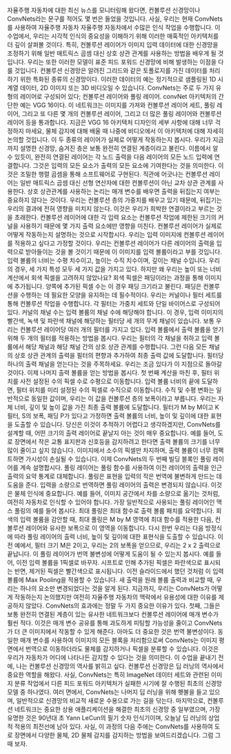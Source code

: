 자율주행 자동차에 대한 최신 뉴스를 모니터링해 왔다면, 컨볼루션 신경망이나 ConvNets라는 문구를 적어도 몇 번은 들었을 것입니다. 사실, 우리는 현재 ConvNets를 사용하여 자율주행 자동차 자율주행 자동차에서 수많은 인식 작업을 수행합니다. 이 수업에서, 우리는 시각적 인식의 중요성을 이해하기 위해 이러한 매혹적인 아키텍처를 더 깊이 살펴볼 것이다. 특히, 컨볼루션 레이어가 이미지 입력 데이터에 대한 신경망을 조정하기 위해 일반 매트릭스 곱셈 대신 상호 상관 관계를 사용하는 방법을 배우게 될 것입니다. 우리는 또한 이러한 모델이 표준 피드 포워드 신경망에 비해 발생하는 이점을 다룰 것입니다. 컨볼루션 신경망은 알려진 그리드와 같은 토폴로지를 가진 데이터를 처리하기 위한 특화된 종류의 신경망이다. 이러한 데이터의 예는 정기적으로 샘플링된 1D 시계열 데이터, 2D 이미지 또는 3D 비디오일 수 있습니다. ConvNets는 주로 두 가지 유형의 레이어로 구성되어 있다; 컨볼루션 레이어와 풀링 레이어. convNet 아키텍처의 간단한 예는 VGG 16이다. 이 네트워크는 이미지를 가져와 컨볼루션 레이어 세트, 풀링 레이어, 그리고 또 다른 몇 개의 컨볼루션 레이어, 그리고 더 많은 풀링 레이어와 컨볼루션 레이어 등을 통과합니다. 지금은 VGG 16 아키텍처 디자인의 세부 사항에 대해 너무 걱정하지 마세요, 물체 감지에 대해 배울 때 나중에 비디오에서 이 아키텍처에 대해 자세히 논의할 것입니다. 이 두 종류의 레이어가 실제로 어떻게 작동하는지 봅시다. 우리가 지금까지 설명한 신경망, 숨겨진 층은 보통 완전히 연결된 계층이라고 불린다. 이름에서 알 수 있듯이, 완전히 연결된 레이어는 각 노드 출력을 다음 레이어의 모든 노드 입력에 연결합니다. 그것은 입력의 모든 요소가 출력의 모든 요소에 기여한다는 것을 의미한다. 이것은 조밀한 행렬 곱셈을 통해 소프트웨어로 구현된다. 직관에 어긋나는 컨볼루션 레이어는 일반 매트릭스 곱셈 대신 선형 연산자에 대한 컨볼루션이 아닌 교차 상관 관계를 사용한다. 상호 상관관계를 사용하는 논리는 매개 변수를 배우면 출력을 뒤집는지 여부는 중요하지 않다는 것이다. 우리는 컨볼루션 층의 가중치를 배우고 있기 때문에, 뒤집기는 우리의 결과에 전혀 영향을 미치지 않는다. 이것은 우리가 희박한 연결이라고 부르는 것을 초래한다. 컨볼루션 레이어에 대한 각 입력 요소는 컨볼루션 작업에 제한된 크기의 커널을 사용하기 때문에 몇 가지 출력 요소에만 영향을 미친다. 컨볼루션 레이어가 실제로 어떻게 작동하는지 설명하는 것으로 시작합시다. 우리는 입력 이미지에 컨볼루션 레이어를 적용하고 싶다고 가정할 것이다. 우리는 컨볼루션 레이어가 다른 레이어의 출력을 입력으로 받아들이는 것을 볼 것이기 때문에 이 이미지를 입력 볼륨이라고 부를 것입니다. 입력 볼륨의 너비는 수평 치수이고, 높이는 수직 치수이며, 깊이는 채널 수입니다. 우리의 경우, 세 가지 특성 모두 세 가지 값을 가지고 있다. 하지만 왜 우리는 높이 또는 너비 계산에서 회색 픽셀을 고려하지 않았나요? 회색 픽셀은 패딩이라는 과정을 통해 이미지에 추가됩니다. 양쪽에 추가된 픽셀 수는 이 경우 패딩 크기라고 불린다. 패딩은 컨볼루션을 수행하는 데 필요한 모양을 유지하는 데 필수적이다. 우리는 커널이나 필터 세트를 통해 컨볼루션 작업을 수행합니다. 각 필터는 가중치 세트와 단일 바이어스로 구성되어 있다. 커널의 채널 수는 입력 볼륨의 채널 수에 해당해야 합니다. 이 경우, 입력 이미지의 빨간색, 녹색 및 파란색 채널에 해당하는 필터당 세 개의 무게 채널이 있습니다. 보통 우리는 컨볼루션 레이어당 여러 개의 필터를 가지고 있다. 입력 볼륨에서 출력 볼륨을 얻기 위해 두 개의 필터를 적용하는 방법을 봅시다. 우리는 필터의 각 채널을 취하고 입력 볼륨에서 해당 채널과 해당 채널 간의 상호 상관 관계를 수행합니다. 그런 다음 모든 채널의 상호 상관 관계의 출력을 필터의 편향과 추가하여 최종 출력 값에 도달합니다. 필터당 하나의 출력 채널을 얻는다는 것을 주목하세요. 우리는 조금 있다가 이 지점으로 돌아갈 것이다. 이제 나머지 출력 볼륨을 얻는 방법을 봅시다. 첫 번째 계산을 마친 후, 필터 위치를 사전 설정된 수의 픽셀 수로 수평으로 이동합니다. 입력 볼륨 너비의 끝에 도달하면, 필터 위치를 미리 설정된 수의 픽셀로 수직으로 이동합니다. 수직 및 수평 변화는 일반적으로 동일한 값이며, 우리는 이 값을 컨볼루션 층의 보폭이라고 부릅니다. 우리는 자체 너비, 깊이 및 높이 값을 가진 최종 출력 볼륨에 도달합니다. 필터가 M by M이고 K 필터, S의 보폭, 패딩 P가 있다고 가정하면 출력 볼륨의 너비, 높이 및 깊이에 대한 표현을 도출할 수 있습니다. 당신은 이것이 추적하기 어렵다고 생각하겠지만, ConvNets를 설계할 때, 어떤 크기의 출력 레이어로 끝날지 아는 것이 매우 중요합니다. 예를 들어, 도로 장면에서 작은 교통 표지판과 신호등을 감지하려고 한다면 출력 볼륨의 크기를 너무 많이 줄이고 싶지 않습니다. 이미지에서 소수의 픽셀만 차지하며, 출력 볼륨이 너무 컴팩트하면 가시성이 손실될 수 있습니다. 이제 ConvNets의 두 번째 빌딩 블록인 풀링 레이어를 계속 설명합시다. 풀링 레이어는 풀링 함수를 사용하여 이전 레이어의 출력을 인근 출력의 요약 통계로 대체합니다. 풀링은 표현을 입력의 작은 번역에 불변하게 만드는 데 도움을 준다. 입력을 소량으로 번역하면 풀링 레이어의 출력은 변경되지 않습니다. 이것은 물체 인식에 중요합니다. 예를 들어, 이미지 공간에서 차를 소량으로 옮기는 것처럼, 여전히 자동차로 인식할 수 있어야 합니다. 가장 일반적으로 사용되는 풀링 레이어인 맥스 풀링의 예를 들어 봅시다. 최대 풀링은 최대 함수로 출력 볼륨 패치를 요약합니다. 회색의 입력 볼륨을 감안할 때, 최대 풀링은 M by M 영역에 최대 함수를 적용한 다음, 컨볼루션 레이어와 유사한 보폭으로 이 영역을 이동합니다. 다시 한번 우리는 다음 방정식에 따라 풀링 레이어의 출력 너비, 높이 및 깊이에 대한 표현식을 도출할 수 있습니다. 이전 예에서, 필터 크기 M은 2이고, 우리는 2의 보폭을 얻으므로, 우리는 2 x 2 출력으로 끝납니다. 이 풀링 레이어가 번역 불변성에 어떻게 도움이 될 수 있는지 봅시다. 예를 들어, 이전 입력 볼륨을 1픽셀로 바꾸자. 시프트로 인해 추가된 픽셀은 파란색으로 표시되는 반면, 제거된 픽셀은 빨간색으로 표시됩니다. 이전 슬라이드에서 했던 것처럼 이 입력 볼륨에 Max Pooling을 적용할 수 있습니다. 새 출력을 원래 볼륨 출력과 비교할 때, 우리는 하나의 요소만 변경되었다는 것을 알게 된다. 지금까지, 우리는 ConvNets가 어떻게 작동하는지 논의했지만 여전히 자율주행 자동차의 맥락에서 유용성에 대한 이유를 제공하지 않았다. ConvNets의 효과에는 정말 두 가지 중요한 이유가 있다. 첫째, 그들은 보통 완전히 연결된 계층이 있는 유사한 네트워크보다 컨볼루션 레이어에 매개 변수가 훨씬 적다. 이것은 매개 변수 공유를 통해 과도하게 피팅할 가능성을 줄이고 ConvNets가 더 큰 이미지에서 작동할 수 있게 해준다. 아마도 더 중요한 것은 번역 불변성이다. 동일한 매개 변수를 사용하여 이미지의 모든 블록을 처리함으로써 ConvNets는 이미지 평면에서 번역으로 이동하더라도 물체를 감지하거나 픽셀을 분류할 수 있습니다. 이것은 우리가 자동차가 어디에 나타나든 감지할 수 있다는 것을 의미한다. 이 수업을 끝내기 전에, 나는 컨볼루션 신경망의 역사를 밝히고 싶다. 컨볼루션 신경망은 딥 러닝의 역사에서 중요한 역할을 해왔다. 사실, ConvNets는 특히 ImageNet 데이터 세트와 관련된 이미지 분류 작업에서 다른 피드 포워드 아키텍처가 실패한 시기에 잘 수행된 최초의 신경망 모델 중 하나였다. 여러 면에서, ConvNets는 나머지 딥 러닝을 위해 횃불을 들고 있으며, 일반적으로 신경망의 비교적 새로운 수용으로 가는 길을 닦는다. 마지막으로, 컨볼루션 네트워크는 중요한 상용 애플리케이션을 해결한 최초의 신경망 중 일부였으며, 가장 유명한 것은 90년대 초 Yann LeCun의 필기 숫자 인식기이며, 오늘날 딥 러닝의 상업적 적용의 최전선에 남아 있다. 사실, 이 과정의 다음 주에는 ConvNets를 사용하여 도로 장면에서 다양한 물체, 2D 물체 감지를 감지하는 방법을 보여드리겠습니다. 그럼 그때 보자.